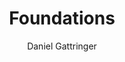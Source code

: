 ---
title: Foundations
author: "Daniel Gattringer"
description: "Index file for the 0-Foundations folder."
draft: false
sidebar_position: 0
---